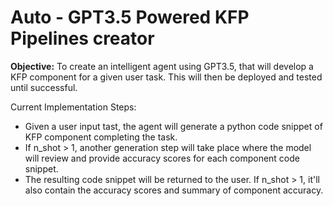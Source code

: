 # Auto - GPT3.5 Powered KFP Pipelines creator

<strong>Objective:</strong> To create an intelligent agent using GPT3.5, that will develop a KFP component for a given user task. This will then be deployed and tested until successful.

Current Implementation Steps:
- Given a user input tast, the agent will generate a python code snippet of KFP component completing the task.
- If n_shot > 1, another generation step will take place where the model will review and provide accuracy scores for each component code snippet.
- The resulting code snippet will be returned to the user. If n_shot > 1, it'll also contain the accuracy scores and summary of component accuracy. 